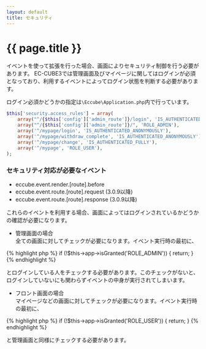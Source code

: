 ```yaml
---
layout: default
title: セキュリティ
---
```


# {{ page.title }}

イベントを使って拡張を行った場合、画面によりセキュリティ制御を行う必要があります。
EC-CUBE3では管理画面及びマイページに関してはログインが必須となっており、利用するイベントによってログイン状態を判断する必要があります。

ログイン必須かどうかの指定は`\Eccube\Application.php`内で行っています。

```php
$this['security.access_rules'] = array(
    array("^/{$this['config']['admin_route']}/login", 'IS_AUTHENTICATED_ANONYMOUSLY'),
    array("^/{$this['config']['admin_route']}/", 'ROLE_ADMIN'),
    array('^/mypage/login', 'IS_AUTHENTICATED_ANONYMOUSLY'),
    array('^/mypage/withdraw_complete', 'IS_AUTHENTICATED_ANONYMOUSLY'),
    array('^/mypage/change', 'IS_AUTHENTICATED_FULLY'),
    array('^/mypage', 'ROLE_USER'),
);
```

### セキュリティ対応が必要なイベント

- eccube.event.render.[route].before
- eccube.event.route.[route].request (3.0.9以降)
- eccube.event.route.[route].response (3.0.9以降)


これらのイベントを利用する場合、画面によってはログインされているかどうかの確認が必要になります。

- 管理画面の場合  
全ての画面に対してチェックが必要になります。イベント実行時の最初に、

{% highlight php %}
if (!$this->app->isGranted('ROLE_ADMIN')) {
    return;
}
{% endhighlight %}

とログインしている人をチェックする必要があります。このチェックがないと、ログインしていないにも関わらずイベントの中身が実行されてしまいます。


- フロント画面の場合  
マイページなどの画面に対してチェックが必要になります。イベント実行時の最初に、

{% highlight php %}
if (!$this->app->isGranted('ROLE_USER')) {
    return;
}
{% endhighlight %}

と管理画面と同様にチェックする必要があります。



